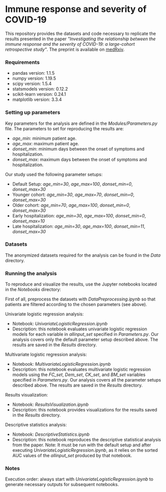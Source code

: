 # Immune response and severity of COVID-19
This repository provides the datasets and code necessary to replicate the results presented in the paper *"Investigating the relationship between the immune response and the severity of COVID-19: a large-cohort retrospective study"*. The preprint is available on [medRxiv](https://www.medrxiv.org/content/10.1101/2024.06.20.24309246v1).

### Requirements
* pandas version: 1.1.5
* numpy version: 1.19.5
* scipy version: 1.5.4
* statsmodels version: 0.12.2
* scikit-learn version: 0.24.1
* matplotlib version: 3.3.4

### Setting up parameters
Key parameters for the analysis are defined in the _Modules/Parameters.py_ file. The parameters to set for reproducing the results are:

* _age_min_: minimum patient age.
* _age_max_: maximum patient age.
* _donset_min_: minimum days between the onset of symptoms and hospitalization.
* _donset_max_: maximum days between the onset of symptoms and hospitalization.

Our study used the following parameter setups:

* Default Setup:
  _age_min=30_, _age_max=100_, _donset_min=0_, _donset_max=30_
* Younger cohort:
  _age_min=30_, _age_max=70_, _donset_min=0_, _donset_max=30_
* Older cohort:
  _age_min=70_, _age_max=100_, _donset_min=0_, _donset_max=30_
* Early hospitalization:
  _age_min=30_, _age_max=100_, _donset_min=0_, _donset_max=10_
* Late hospitalization:
  _age_min=30_, _age_max=100_, _donset_min=11_, _donset_max=30_

### Datasets
The anonymized datasets required for the analysis can be found in the _Data_ directory.

### Running the analysis
To reproduce and visualize the results, use the Jupyter notebooks located in the _Notebooks_ directory:

First of all, preprocess the datasets with _DataPreprocessing.ipynb_ so that patients are filtered according to the chosen parameters (see above).

Univariate logistic regression analysis:

* Notebook: _UnivariateLogisticRegression.ipynb_
* Description: this notebook evaluates univariate logistic regression models for each variable in _allinput_set_ specified in _Parameters.py_. Our analysis covers only the default parameter setup described above. The results are saved in the _Results_ directory.

Multivariate logistic regression analysis:

* Notebook: _MultivariateLogisticRegression.ipynb_
* Description: this notebook evaluates multivariate logistic regression models using the _FC_set_, _Dem_set_, _CK_set_, and _BM_set_ variables specified in _Parameters.py_. Our analysis covers all the parameter setups described above. The results are saved in the _Results_ directory.

Results visualization:

* Notebook: _ResultsVisualization.ipynb_
* Description: this notebook provides visualizations for the results saved in the _Results_ directory.

Descriptive statistics analysis:

* Notebook: _DescriptiveStatistics.ipynb_
* Description: this notebook reproduces the descriptive statistical analysis from the paper. Note: It must be run with the default setup and after executing _UnivariateLogisticRegression.ipynb_, as it relies on the sorted AUC values of the _allinput_set_ produced by that notebook.

### Notes
Execution order: always start with _UnivariateLogisticRegression.ipynb_ to generate necessary outputs for subsequent notebooks.
